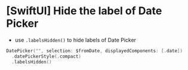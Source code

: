 # \[SwiftUI] Hide the label of Date Picker

* use `.labelsHidden()` to hide labels of Date Picker

```swift
DatePicker("", selection: $fromDate, displayedComponents: [.date])
  .datePickerStyle(.compact)
  .labelsHidden()
```
